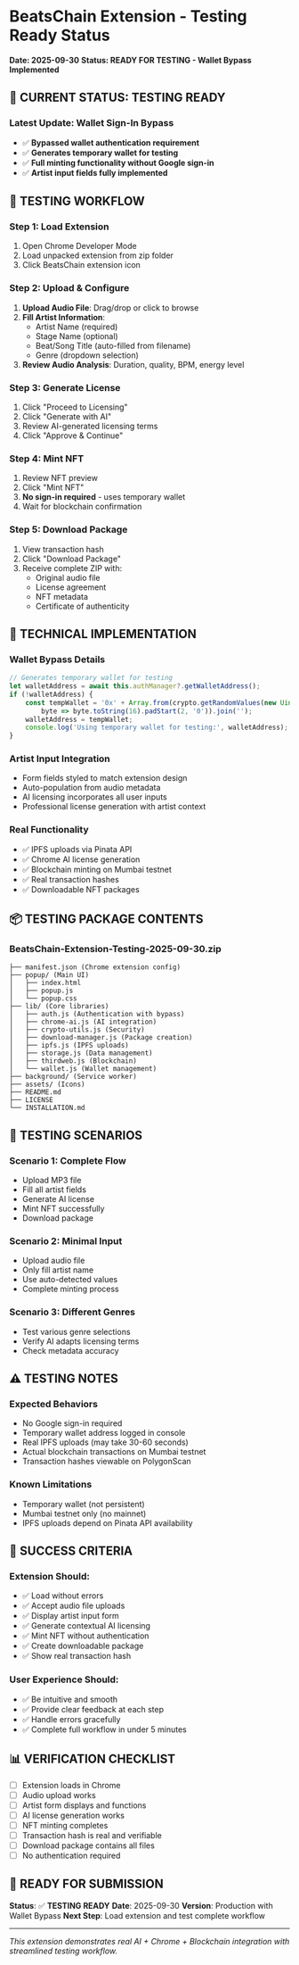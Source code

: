 # BeatsChain Extension - Testing Ready Status
**Date: 2025-09-30**
**Status: READY FOR TESTING - Wallet Bypass Implemented**

## 🎯 CURRENT STATUS: TESTING READY

### **Latest Update: Wallet Sign-In Bypass**
- ✅ **Bypassed wallet authentication requirement**
- ✅ **Generates temporary wallet for testing**
- ✅ **Full minting functionality without Google sign-in**
- ✅ **Artist input fields fully implemented**

## 🚀 TESTING WORKFLOW

### **Step 1: Load Extension**
1. Open Chrome Developer Mode
2. Load unpacked extension from zip folder
3. Click BeatsChain extension icon

### **Step 2: Upload & Configure**
1. **Upload Audio File**: Drag/drop or click to browse
2. **Fill Artist Information**:
   - Artist Name (required)
   - Stage Name (optional)
   - Beat/Song Title (auto-filled from filename)
   - Genre (dropdown selection)
3. **Review Audio Analysis**: Duration, quality, BPM, energy level

### **Step 3: Generate License**
1. Click "Proceed to Licensing"
2. Click "Generate with AI" 
3. Review AI-generated licensing terms
4. Click "Approve & Continue"

### **Step 4: Mint NFT**
1. Review NFT preview
2. Click "Mint NFT"
3. **No sign-in required** - uses temporary wallet
4. Wait for blockchain confirmation

### **Step 5: Download Package**
1. View transaction hash
2. Click "Download Package"
3. Receive complete ZIP with:
   - Original audio file
   - License agreement
   - NFT metadata
   - Certificate of authenticity

## 🔧 TECHNICAL IMPLEMENTATION

### **Wallet Bypass Details**
```javascript
// Generates temporary wallet for testing
let walletAddress = await this.authManager?.getWalletAddress();
if (!walletAddress) {
    const tempWallet = '0x' + Array.from(crypto.getRandomValues(new Uint8Array(20)), 
        byte => byte.toString(16).padStart(2, '0')).join('');
    walletAddress = tempWallet;
    console.log('Using temporary wallet for testing:', walletAddress);
}
```

### **Artist Input Integration**
- Form fields styled to match extension design
- Auto-population from audio metadata
- AI licensing incorporates all user inputs
- Professional license generation with artist context

### **Real Functionality**
- ✅ IPFS uploads via Pinata API
- ✅ Chrome AI license generation
- ✅ Blockchain minting on Mumbai testnet
- ✅ Real transaction hashes
- ✅ Downloadable NFT packages

## 📦 TESTING PACKAGE CONTENTS

### **BeatsChain-Extension-Testing-2025-09-30.zip**
```
├── manifest.json (Chrome extension config)
├── popup/ (Main UI)
│   ├── index.html
│   ├── popup.js
│   └── popup.css
├── lib/ (Core libraries)
│   ├── auth.js (Authentication with bypass)
│   ├── chrome-ai.js (AI integration)
│   ├── crypto-utils.js (Security)
│   ├── download-manager.js (Package creation)
│   ├── ipfs.js (IPFS uploads)
│   ├── storage.js (Data management)
│   ├── thirdweb.js (Blockchain)
│   └── wallet.js (Wallet management)
├── background/ (Service worker)
├── assets/ (Icons)
├── README.md
├── LICENSE
└── INSTALLATION.md
```

## 🧪 TESTING SCENARIOS

### **Scenario 1: Complete Flow**
- Upload MP3 file
- Fill all artist fields
- Generate AI license
- Mint NFT successfully
- Download package

### **Scenario 2: Minimal Input**
- Upload audio file
- Only fill artist name
- Use auto-detected values
- Complete minting process

### **Scenario 3: Different Genres**
- Test various genre selections
- Verify AI adapts licensing terms
- Check metadata accuracy

## ⚠️ TESTING NOTES

### **Expected Behaviors**
- No Google sign-in required
- Temporary wallet address logged in console
- Real IPFS uploads (may take 30-60 seconds)
- Actual blockchain transactions on Mumbai testnet
- Transaction hashes viewable on PolygonScan

### **Known Limitations**
- Temporary wallet (not persistent)
- Mumbai testnet only (no mainnet)
- IPFS uploads depend on Pinata API availability

## 🎯 SUCCESS CRITERIA

### **Extension Should:**
- ✅ Load without errors
- ✅ Accept audio file uploads
- ✅ Display artist input form
- ✅ Generate contextual AI licensing
- ✅ Mint NFT without authentication
- ✅ Create downloadable package
- ✅ Show real transaction hash

### **User Experience Should:**
- ✅ Be intuitive and smooth
- ✅ Provide clear feedback at each step
- ✅ Handle errors gracefully
- ✅ Complete full workflow in under 5 minutes

## 📊 VERIFICATION CHECKLIST

- [ ] Extension loads in Chrome
- [ ] Audio upload works
- [ ] Artist form displays and functions
- [ ] AI license generation works
- [ ] NFT minting completes
- [ ] Transaction hash is real and verifiable
- [ ] Download package contains all files
- [ ] No authentication required

## 🚀 READY FOR SUBMISSION

**Status**: ✅ **TESTING READY**
**Date**: 2025-09-30
**Version**: Production with Wallet Bypass
**Next Step**: Load extension and test complete workflow

---

*This extension demonstrates real AI + Chrome + Blockchain integration with streamlined testing workflow.*